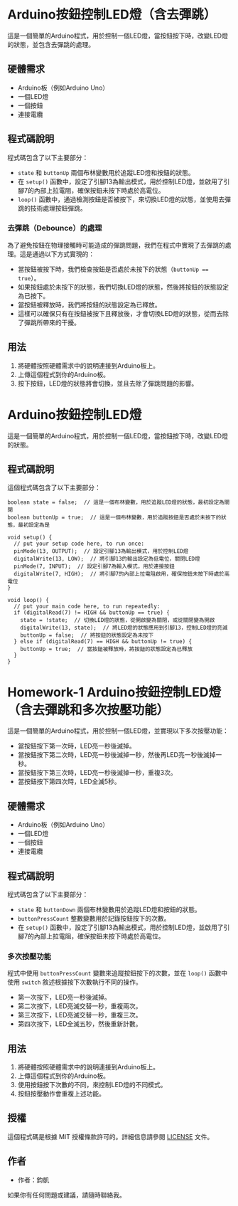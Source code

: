 # Arduino按鈕控制LED燈（含去彈跳）

這是一個簡單的Arduino程式，用於控制一個LED燈，當按鈕按下時，改變LED燈的狀態，並包含去彈跳的處理。

## 硬體需求

- Arduino板（例如Arduino Uno）
- 一個LED燈
- 一個按鈕
- 連接電纜

## 程式碼說明

程式碼包含了以下主要部分：

- `state` 和 `buttonUp` 兩個布林變數用於追蹤LED燈和按鈕的狀態。
- 在 `setup()` 函數中，設定了引腳13為輸出模式，用於控制LED燈，並啟用了引腳7的內部上拉電阻，確保按鈕未按下時處於高電位。
- `loop()` 函數中，通過檢測按鈕是否被按下，來切換LED燈的狀態，並使用去彈跳的技術處理按鈕彈跳。

### 去彈跳（Debounce）的處理

為了避免按鈕在物理接觸時可能造成的彈跳問題，我們在程式中實現了去彈跳的處理。這是通過以下方式實現的：

- 當按鈕被按下時，我們檢查按鈕是否處於未按下的狀態（`buttonUp == true`）。
- 如果按鈕處於未按下的狀態，我們切換LED燈的狀態，然後將按鈕的狀態設定為已按下。
- 當按鈕被釋放時，我們將按鈕的狀態設定為已釋放。
- 這樣可以確保只有在按鈕被按下且釋放後，才會切換LED燈的狀態，從而去除了彈跳所帶來的干擾。

## 用法

1. 將硬體按照硬體需求中的說明連接到Arduino板上。
2. 上傳這個程式到你的Arduino板。
3. 按下按鈕，LED燈的狀態將會切換，並且去除了彈跳問題的影響。

# Arduino按鈕控制LED燈

這是一個簡單的Arduino程式，用於控制一個LED燈，當按鈕按下時，改變LED燈的狀態。

## 程式碼說明

這個程式碼包含了以下主要部分：

```
boolean state = false;  // 這是一個布林變數，用於追蹤LED燈的狀態，最初設定為關閉
boolean buttonUp = true;  // 這是一個布林變數，用於追蹤按鈕是否處於未按下的狀態，最初設定為是

void setup() {
  // put your setup code here, to run once:
  pinMode(13, OUTPUT);  // 設定引腳13為輸出模式，用於控制LED燈
  digitalWrite(13, LOW);  // 將引腳13的輸出設定為低電位，關閉LED燈
  pinMode(7, INPUT);  // 設定引腳7為輸入模式，用於連接按鈕
  digitalWrite(7, HIGH);  // 將引腳7的內部上拉電阻啟用，確保按鈕未按下時處於高電位
}

void loop() {
  // put your main code here, to run repeatedly:
  if (digitalRead(7) != HIGH && buttonUp == true) {
    state = !state;  // 切換LED燈的狀態，從開啟變為關閉，或從關閉變為開啟
    digitalWrite(13, state);  // 將LED燈的狀態應用到引腳13，控制LED燈的亮滅
    buttonUp = false;  // 將按鈕的狀態設定為未按下
  } else if (digitalRead(7) == HIGH && buttonUp != true) {
    buttonUp = true;  // 當按鈕被釋放時，將按鈕的狀態設定為已釋放
  }
}
```


# Homework-1 Arduino按鈕控制LED燈（含去彈跳和多次按壓功能）

這是一個簡單的Arduino程式，用於控制一個LED燈，並實現以下多次按壓功能：

- 當按鈕按下第一次時，LED亮一秒後滅掉。
- 當按鈕按下第二次時，LED亮一秒後滅掉一秒，然後再LED亮一秒後滅掉一秒。
- 當按鈕按下第三次時，LED亮一秒後滅掉一秒，重複3次。
- 當按鈕按下第四次時，LED全滅5秒。

## 硬體需求

- Arduino板（例如Arduino Uno）
- 一個LED燈
- 一個按鈕
- 連接電纜

## 程式碼說明

程式碼包含了以下主要部分：

- `state` 和 `buttonDown` 兩個布林變數用於追蹤LED燈和按鈕的狀態。
- `buttonPressCount` 整數變數用於記錄按鈕按下的次數。
- 在 `setup()` 函數中，設定了引腳13為輸出模式，用於控制LED燈，並啟用了引腳7的內部上拉電阻，確保按鈕未按下時處於高電位。

### 多次按壓功能

程式中使用 `buttonPressCount` 變數來追蹤按鈕按下的次數，並在 `loop()` 函數中使用 `switch` 敘述根據按下次數執行不同的操作。

- 第一次按下，LED亮一秒後滅掉。
- 第二次按下，LED亮滅交替一秒，重複兩次。
- 第三次按下，LED亮滅交替一秒，重複三次。
- 第四次按下，LED全滅五秒，然後重新計數。

## 用法

1. 將硬體按照硬體需求中的說明連接到Arduino板上。
2. 上傳這個程式到你的Arduino板。
3. 使用按鈕按下次數的不同，來控制LED燈的不同模式。
4. 按鈕按壓動作會重複上述功能。

## 授權

這個程式碼是根據 MIT 授權條款許可的。詳細信息請參閱 [LICENSE](LICENSE) 文件。

## 作者

- 作者：鈞凱

如果你有任何問題或建議，請隨時聯絡我。



